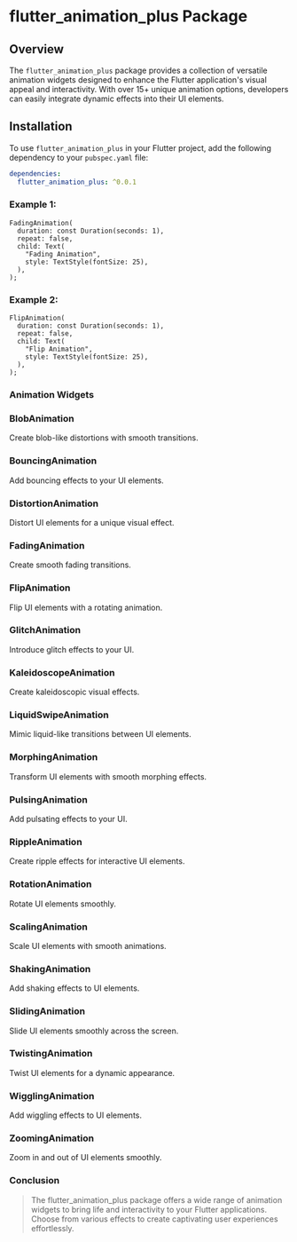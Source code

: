 # flutter_animation_plus Package

## Overview
The `flutter_animation_plus` package provides a collection of versatile animation widgets designed to enhance the Flutter application's visual appeal and interactivity. With over 15+ unique animation options, developers can easily integrate dynamic effects into their UI elements.

## Installation
To use `flutter_animation_plus` in your Flutter project, add the following dependency to your `pubspec.yaml` file:

```yaml
dependencies:
  flutter_animation_plus: ^0.0.1
```

### Example 1:
```
FadingAnimation(
  duration: const Duration(seconds: 1),
  repeat: false,
  child: Text(
    "Fading Animation",
    style: TextStyle(fontSize: 25),
  ),
);
```

### Example 2:
```
FlipAnimation(
  duration: const Duration(seconds: 1),
  repeat: false,
  child: Text(
    "Flip Animation",
    style: TextStyle(fontSize: 25),
  ),
);

```

### Animation Widgets
### BlobAnimation
Create blob-like distortions with smooth transitions.

### BouncingAnimation
Add bouncing effects to your UI elements.

### DistortionAnimation
Distort UI elements for a unique visual effect.

### FadingAnimation
Create smooth fading transitions.

### FlipAnimation
Flip UI elements with a rotating animation.

### GlitchAnimation
Introduce glitch effects to your UI.

### KaleidoscopeAnimation
Create kaleidoscopic visual effects.

### LiquidSwipeAnimation
Mimic liquid-like transitions between UI elements.

### MorphingAnimation
Transform UI elements with smooth morphing effects.

### PulsingAnimation
Add pulsating effects to your UI.

### RippleAnimation
Create ripple effects for interactive UI elements.

### RotationAnimation
Rotate UI elements smoothly.

### ScalingAnimation
Scale UI elements with smooth animations.

### ShakingAnimation
Add shaking effects to UI elements.

### SlidingAnimation
Slide UI elements smoothly across the screen.

### TwistingAnimation
Twist UI elements for a dynamic appearance.

### WigglingAnimation
Add wiggling effects to UI elements.

### ZoomingAnimation
Zoom in and out of UI elements smoothly.

### Conclusion

> The flutter_animation_plus package offers a wide range of animation widgets to bring life and interactivity to your Flutter applications. Choose from various effects to create captivating user experiences effortlessly.